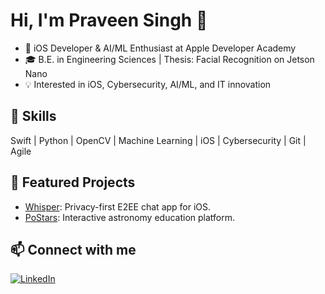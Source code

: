 # Hi, I'm Praveen Singh 👋

- 🚀 iOS Developer & AI/ML Enthusiast at Apple Developer Academy
- 🎓 B.E. in Engineering Sciences | Thesis: Facial Recognition on Jetson Nano
- 💡 Interested in iOS, Cybersecurity, AI/ML, and IT innovation

## 🔧 Skills
Swift | Python | OpenCV | Machine Learning | iOS | Cybersecurity | Git | Agile

## 🌟 Featured Projects
- [Whisper](https://github.com/ChillVeen/Whisper): Privacy-first E2EE chat app for iOS.
- [PoStars](https://github.com/ChillVeen/PoStars): Interactive astronomy education platform.

## 📫 Connect with me

<!-- Social/Contact -->
[![LinkedIn](https://img.shields.io/badge/LinkedIn-blue?style=for-the-badge&logo=linkedin)](https://linkedin.com/in/chillveen)
